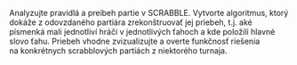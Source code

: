 Analyzujte pravidlá a preibeh partie v SCRABBLE.
Vytvorte algoritmus, ktorý dokáže z odovzdaného partiára zrekonštruovať jej priebeh, t.j. aké písmenká mali jednotliví hráči v jednotlivých ťahoch a kde položili hlavné slovo ťahu.
Priebeh vhodne zvizualizujte a overte funkčnosť riešenia na konkrétnych scrabblových partiách z niektorého turnaja.